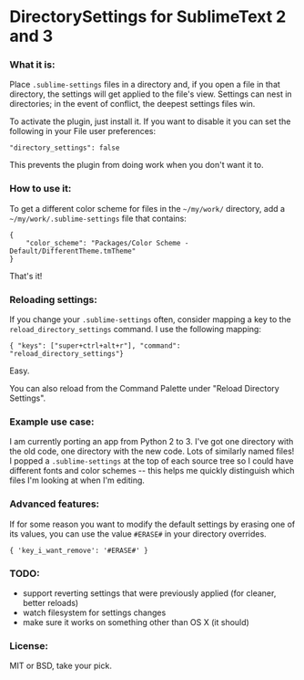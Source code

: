 # DirectorySettings for SublimeText 2 and 3

### What it is:

Place `.sublime-settings` files in a directory and, if you open a file in that directory, the settings will get applied to the file's view. Settings can nest in directories; in the event of conflict, the deepest settings files win.

To activate the plugin, just install it. If you want to disable it you can set the following in your File user preferences:

    "directory_settings": false

This prevents the plugin from doing work when you don't want it to.

### How to use it:

To get a different color scheme for files in the `~/my/work/` directory, add a `~/my/work/.sublime-settings` file that contains:

    {
        "color_scheme": "Packages/Color Scheme - Default/DifferentTheme.tmTheme"
    }

That's it!

### Reloading settings:

If you change your `.sublime-settings` often, consider mapping a key to the `reload_directory_settings` command. I use the following mapping:

    { "keys": ["super+ctrl+alt+r"], "command": "reload_directory_settings"}

Easy.

You can also reload from the Command Palette under "Reload Directory Settings".

### Example use case:

I am currently porting an app from Python 2 to 3. I've got one directory with the old code, one directory with the new code. Lots of similarly named files! I popped a `.sublime-settings` at the top of each source tree so I could have different fonts and color schemes -- this helps me quickly distinguish which files I'm looking at when I'm editing.

### Advanced features:

If for some reason you want to modify the default settings by erasing one of its values, you can use
the value `#ERASE#` in your directory overrides.

    { 'key_i_want_remove': '#ERASE#' }


### TODO:

- support reverting settings that were previously applied (for cleaner, better reloads)
- watch filesystem for settings changes
- make sure it works on something other than OS X (it should)

### License:

MIT or BSD, take your pick.



